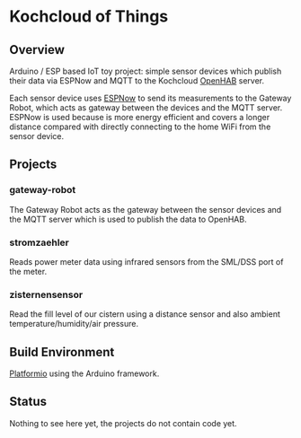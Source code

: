 # Kochcloud of Things

## Overview

Arduino / ESP based IoT toy project: simple sensor devices which publish their data via ESPNow and MQTT to the Kochcloud [OpenHAB](https://www.openhab.org/) server.

Each sensor device uses [ESPNow](https://www.espressif.com/en/products/software/esp-now/overview) to send its measurements to the Gateway Robot, which acts as gateway between the devices and the MQTT server. ESPNow is used because is more energy efficient and covers a longer distance compared with directly connecting to the home WiFi from the sensor device.

## Projects

### gateway-robot

The Gateway Robot acts as the gateway between the sensor devices and the MQTT server which is used to publish the data to OpenHAB.

### stromzaehler

Reads power meter data using infrared sensors from the SML/DSS port of the meter.

### zisternensensor

Read the fill level of our cistern using a distance sensor and also ambient temperature/humidity/air pressure.

## Build Environment

[Platformio](https://platformio.org/) using the Arduino framework.

## Status

Nothing to see here yet, the projects do not contain code yet.